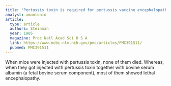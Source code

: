 ```yaml
---
title: "Pertussis toxin is required for pertussis vaccine encephalopathy"
analyst: amantonio
article:
  type: article
  authors: Steinman
  year: 1985
  magazine: Proc Natl Acad Sci U S A
  link: https://www.ncbi.nlm.nih.gov/pmc/articles/PMC391511/
  pubmed: PMC391511
---
```


When mice were injected with pertussis toxin, none of them died. Whereas, when they got injected with pertussis toxin together with bovine serum albumin (a fetal bovine serum component), most of them showed lethal encephalopathy.
